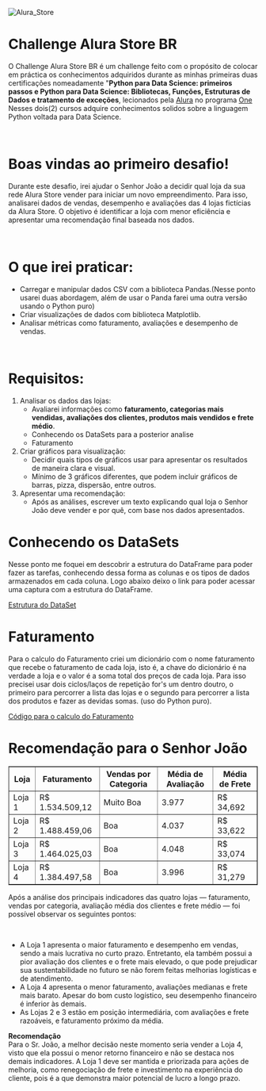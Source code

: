 ![Alura_Store](https://github.com/user-attachments/assets/3877924a-608b-47e9-be94-d5c181e7f3e4)
<h1>Challenge Alura Store BR</h1>
<p>O Challenge Alura Store BR é um challenge feito com o propósito de colocar em práctica os conhecimentos adquiridos durante as minhas primeiras duas certificações nomeadamente "<b>Python para Data Science: primeiros passos e Python para Data Science: Bibliotecas, Funções, Estruturas de Dados e tratamento de exceções</b>, lecionados pela <a target = "_blank" href = "https://www.alura.com.br/" titlie = "Visite o site">Alura</a> no programa <a target = "_blank" href = "https://www.oracle.com/br/education/oracle-next-education/" titlie = "Visite o site">One</a> Nesses dois(2) cursos adquire conhecimentos solidos sobre a linguagem Python voltada para Data Science.</p>
<br>
<h1>Boas vindas ao primeiro desafio!</h1>
<p>Durante este desafio, irei ajudar o Senhor João a decidir qual loja da sua rede Alura Store vender para iniciar um novo empreendimento. Para isso, analisarei dados de vendas, desempenho e avaliações das 4 lojas fictícias da Alura Store. O objetivo é identificar a loja com menor eficiência e apresentar uma recomendação final baseada nos dados.</p>
<br>
<h1>O que irei praticar:</h1>
<ul>
  <li>Carregar e manipular dados CSV com a biblioteca Pandas.(Nesse ponto usarei duas abordagem, além de usar o Panda farei uma outra versão usando o Python puro)</li>
  <li>Criar visualizações de dados com biblioteca Matplotlib.</li>
  <li>Analisar métricas como faturamento, avaliações e desempenho de vendas.</li>
</ul>
<br>
<h1>Requisitos:</h1>
<ol>
  <li>
    Analisar os dados das lojas:
    <ul>
      <li>Avaliarei informações como <b>faturamento, categorias mais vendidas, avaliações dos clientes, produtos mais vendidos e frete médio</b>.</li>
      <li>Conhecendo os DataSets para a posterior analise</li>
      <li>Faturamento</li>
    </ul>
  </li>
  
  <li>
    Criar gráficos para visualização:
    <ul>
      <li>Decidir quais tipos de gráficos usar para apresentar os resultados de maneira clara e visual.</li>
      <li>Mínimo de 3 gráficos diferentes, que podem incluir gráficos de barras, pizza, dispersão, entre outros.</li>
    </ul>
  </li>
  
  <li>
    Apresentar uma recomendação:
    <ul>
      <li>Após as análises, escrever um texto explicando qual loja o Senhor João deve vender e por quê, com base nos dados apresentados.</li>
    </ul>
  </li>
</ol>
<h1>Conhecendo os DataSets</h1>
<p>Nesse ponto me foquei em descobrir a estrutura do DataFrame para poder fazer as tarefas, conhecendo dessa forma as colunas e os tipos de dados armazenados em cada coluna. Logo abaixo deixo o link para poder acessar uma captura com a estrutura do DataFrame.</p>
<a target = "_blank" href = "https://github.com/Enoque12/challenge1-data-science/blob/c4d7a287f3ae45c7b5d5116a44cbb88304da6732/assets/TabelaEstrutura.png" titlie = "DataFrame">Estrutura do DataSet</a>
<h1>Faturamento</h1>
<p>Para o calculo do Faturamento criei um dicionário com o nome faturamento que recebe o faturamento de cada loja, isto é, a chave do dicionário é na verdade a loja e o valor é a soma total dos preços de cada loja. Para isso precisei usar dois ciclos/laços de repetição for's um dentro doutro, o primeiro para percorrer a lista das lojas e o segundo para percorrer a lista dos produtos e fazer as devidas somas. (uso do Python puro).</p>
<a target = "_blank" href = "https://github.com/Enoque12/challenge1-data-science/blob/c4d7a287f3ae45c7b5d5116a44cbb88304da6732/assets/Captura%20de%20Ecr%C3%A3%20(276).png" titlie = "Codigo">Código para o calculo do Faturamento</a>
<h1>Recomendação para o Senhor João</h1>
<table border="1">
  <thead>
    <tr>
      <th>Loja</th>
      <th>Faturamento</th>
      <th>Vendas por Categoria</th>
      <th>Média de Avaliação</th>
      <th>Média de Frete</th>
    </tr>
  </thead>
  <tbody>
    <tr>
      <td>Loja 1</td>
      <td>R$ 1.534.509,12</td>
      <td>Muito Boa</td>
      <td>3.977</td>
      <td>R$ 34,692</td>
    </tr>
    <tr>
      <td>Loja 2</td>
      <td>R$ 1.488.459,06</td>
      <td>Boa</td>
      <td>4.037</td>
      <td>R$ 33,622</td>
    </tr>
    <tr>
      <td>Loja 3</td>
      <td>R$ 1.464.025,03</td>
      <td>Boa</td>
      <td>4.048</td>
      <td>R$ 33,074</td>
    </tr>
    <tr>
      <td>Loja 4</td>
      <td>R$ 1.384.497,58</td>
      <td>Boa</td>
      <td>3.996</td>
      <td>R$ 31,279</td>
    </tr>
  </tbody>
</table>
<p>Após a análise dos principais indicadores das quatro lojas — faturamento, vendas por categoria, avaliação média dos clientes e frete médio — foi possível observar os seguintes pontos:</p><br>
<ul>
  <li>A Loja 1 apresenta o maior faturamento e desempenho em vendas, sendo a mais lucrativa no curto prazo. Entretanto, ela também possui a pior avaliação dos clientes e o frete mais elevado, o que pode prejudicar sua sustentabilidade no futuro se não forem feitas melhorias logísticas e de atendimento.</li>
  <li>A Loja 4 apresenta o menor faturamento, avaliações medianas e frete mais barato. Apesar do bom custo logístico, seu desempenho financeiro é inferior às demais.</li>
  <li>As Lojas 2 e 3 estão em posição intermediária, com avaliações e frete razoáveis, e faturamento próximo da média.</li>
</ul>
<p><b>Recomendação</b><br>Para o Sr. João, a melhor decisão neste momento seria vender a Loja 4, visto que ela possui o menor retorno financeiro e não se destaca nos demais indicadores.
A Loja 1 deve ser mantida e priorizada para ações de melhoria, como renegociação de frete e investimento na experiência do cliente, pois é a que demonstra maior potencial de lucro a longo prazo.</p>





